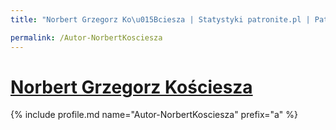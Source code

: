 ```yaml
---
title: "Norbert Grzegorz Ko\u015Bciesza | Statystyki patronite.pl | Patromierz"

permalink: /Autor-NorbertKosciesza
---
```


# [Norbert Grzegorz Kościesza](https://patronite.pl/Autor-NorbertKosciesza)

{% include profile.md name="Autor-NorbertKosciesza" prefix="a" %}
